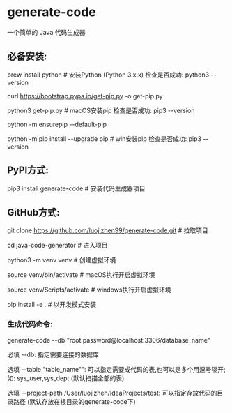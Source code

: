 # generate-code
一个简单的 Java 代码生成器

## 必备安装:

brew install python # 安装Python (Python 3.x.x) 检查是否成功: python3 --version

curl https://bootstrap.pypa.io/get-pip.py -o get-pip.py

python3 get-pip.py # macOS安装pip 检查是否成功: pip3 --version

python -m ensurepip --default-pip

python -m pip install --upgrade pip # win安装pip 检查是否成功: pip3 --version

## PyPI方式: 

pip3 install generate-code # 安装代码生成器项目

## GitHub方式: 

git clone https://github.com/luojizhen99/generate-code.git # 拉取项目

cd java-code-generator # 进入项目

python3 -m venv venv  # 创建虚拟环境

source venv/bin/activate  # macOS执行开启虚拟环境

source venv/Scripts/activate # windows执行开启虚拟环境

pip install -e .  # 以开发模式安装

### 生成代码命令:
generate-code --db "root:password@localhost:3306/database_name"

必填
--db: 指定需要连接的数据库

选填
--table "table_name"": 可以指定需要成代码的表,也可以是多个用逗号隔开; 如: sys_user,sys_dept (默认扫描全部的表)

选填
--project-path /User/luojizhen/IdeaProjects/test: 可以指定存放代码的目录路径 (默认存放在根目录的generate-code下)
 